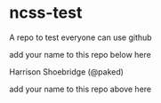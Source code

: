 # ncss-test
A repo to test everyone can use github

add your name to this repo below here

Harrison Shoebridge (@paked)

add your name to this repo above here
